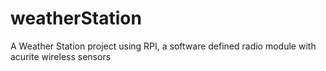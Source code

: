 # weatherStation
A Weather Station project using RPI, a software defined radio module with acurite wireless sensors
